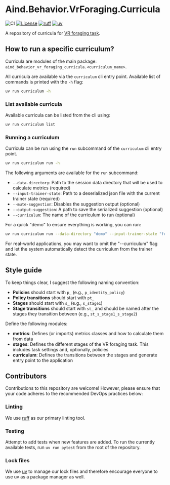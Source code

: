 # Aind.Behavior.VrForaging.Curricula

![CI](https://github.com/AllenNeuralDynamics/Aind.Behavior.VrForaging.Curricula/actions/workflows/cicd.yml/badge.svg)
[![License](https://img.shields.io/badge/license-MIT-brightgreen)](LICENSE)
[![ruff](https://img.shields.io/endpoint?url=https://raw.githubusercontent.com/astral-sh/ruff/main/assets/badge/v2.json)](https://github.com/astral-sh/ruff)
[![uv](https://img.shields.io/endpoint?url=https://raw.githubusercontent.com/astral-sh/uv/main/assets/badge/v0.json)](https://github.com/astral-sh/uv)


A repository of curricula for [VR foraging task](https://github.com/AllenNeuralDynamics/Aind.Behavior.VrForaging).

## How to run a specific curriculum?

Curricula are modules of the main package: `aind_behavior_vr_foraging_curricula.<curriculum_name>`. 

All curricula are available via the `curriculum` cli entry point. Available list of commands is printed with the `-h` flag:

```bash
uv run curriculum -h
```

### List available curricula

Available curricula can be listed from the cli using:

```bash
uv run curriculum list
```

### Running a curriculum

Curricula can be run using the `run` subcommand of the `curriculum` cli entry point.

```bash
uv run curriculum run -h
```

The following arguments are available for the `run` subcommand:

* `--data-directory`: Path to the session data directory that will be used to calculate metrics (required)
* `--input-trainer-state`: Path to a deserialized json file with the current trainer state (required)
* `--mute-suggestion`: Disables the suggestion output (optional)
* `--output-suggestion`: A path to save the serialized suggestion (optional)
* `--curriculum`: The name of the curriculum to run (optional)

For a quick "demo" to ensure everything is working, you can run:
    
```bash
uv run curriculum run --data-directory "demo" --input-trainer-state "foo.json" --curriculum "template"
```

For real-world applications, you may want to omit the "--curriculum" flag and let the system automatically detect the curriculum from the trainer state.


## Style guide

To keep things clear, I suggest the following naming convention:

* **Policies** should start with `p_` (e.g., `p_identity_policy`)
* **Policy transitions** should start with `pt_`
* **Stages** should start with `s_` (e.g., `s_stage1`)
* **Stage transitions** should start with `st_` and should be named after the stages they transition between (e.g., `st_s_stage1_s_stage2`)

Define the following modules:

* **metrics**: Defines (or imports) metrics classes and how to calculate them from data
* **stages**: Defines the different stages of the VR foraging task. This includes task settings and, optionally, policies
* **curriculum**: Defines the transitions between the stages and generate entry point to the application

## Contributors

Contributions to this repository are welcome! However, please ensure that your code adheres to the recommended DevOps practices below:

### Linting

We use [ruff](https://docs.astral.sh/ruff/) as our primary linting tool.

### Testing

Attempt to add tests when new features are added.
To run the currently available tests, run `uv run pytest` from the root of the repository.

### Lock files

We use [uv](https://docs.astral.sh/uv/) to manage our lock files and therefore encourage everyone to use uv as a package manager as well.